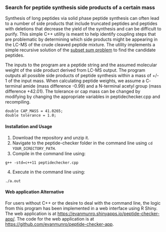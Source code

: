### Search for peptide synthesis side products of a certain mass

Synthesis of long peptides via solid phase peptide synthesis can often lead to a number of side products that include truncated peptides and peptides with deletions that decrease the yield of the synthesis and can be difficult to purify. This simple C++ utility is meant to help identify coupling steps that are problematic by determining which side products might be appearing in the LC-MS of the crude cleaved peptide mixture. The utility implements a simple recursive solution of the [subset sum problem](https://en.wikipedia.org/wiki/Subset_sum_problem) to find the candidate peptides.

The inputs to the program are a peptide string and the assumed molecular weight of the side product derived from LC-MS output. The program outputs all possible side products of peptide synthesis within a mass of +/- 1 of the input mass. When calculating peptide weights, we assume a C- terminal amide (mass difference -0.99) and a N-terminal acetyl group (mass difference +42.01). The tolerance or cap mass can be changed by modifying by changing the appropriate variables in peptidechecker.cpp and recompiling. 

```
double CAP_MASS = 41.0265;
double tolerance = 1.0;
```

#### Installation and Usage

1. Download the repository and unzip it.
2. Navigate to the peptide-checker folder in the command line using `cd YOUR_DIRECTORY_PATH`.
3. Compile in the command line using:
```
g++ -std=c++11 peptidechecker.cpp
```

4. Execute in the command line using:
```
./a.out
```

#### Web application Alternative 

For users without C++ or the desire to deal with the command line, the logic from this program has been implemented in a web interface using R Shiny. The web application is at https://evanmunro.shinyapps.io/peptide-checker-app/. The code for the web application is at https://github.com/evanmunro/peptide-checker-app. 

